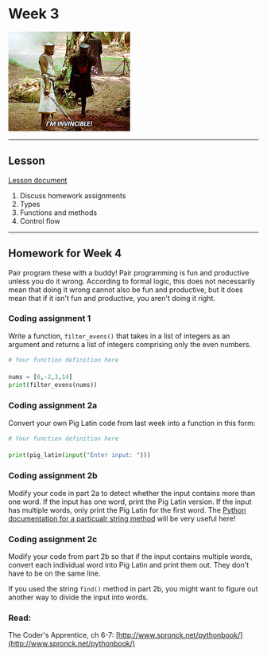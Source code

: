 # Week 3
![I'm Invincible](assets/invincible.gif)

---
## Lesson
[Lesson document](lesson.md)
1. Discuss homework assignments
2. Types
3. Functions and methods
4. Control flow

---
## Homework for Week 4

Pair program these with a buddy! Pair programming is fun and productive unless you do it wrong. According to formal logic, this does not necessarily mean that doing it wrong cannot also be fun and productive, but it does mean that if it isn't fun and productive, you aren't doing it right.

### Coding assignment 1

Write a function, `filter_evens()` that takes in a list of integers as an argument and returns a list of integers comprising only the even numbers.

```python
# Your function definition here

nums = [0,-2,3,14]
print(filter_evens(nums))
```

### Coding assignment 2a

Convert your own Pig Latin code from last week into a function in this form:

```python
# Your function definition here

print(pig_latin(input("Enter input: ")))
```

### Coding assignment 2b

Modify your code in part 2a to detect whether the input contains more than one word. If the input has one word, print the Pig Latin version. If the input has multiple words, only print the Pig Latin for the first word. The [Python documentation for a particualr string method](https://docs.python.org/3/library/stdtypes.html#str.split) will be very useful here!

### Coding assignment 2c

Modify your code from part 2b so that if the input contains multiple words, convert each individual word into Pig Latin and print them out. They don't have to be on the same line.

If you used the string `find()` method in part 2b, you might want to figure out another way to divide the input into words.


### Read:
The Coder's Apprentice, ch 6-7: [http://www.spronck.net/pythonbook/](http://www.spronck.net/pythonbook/)
